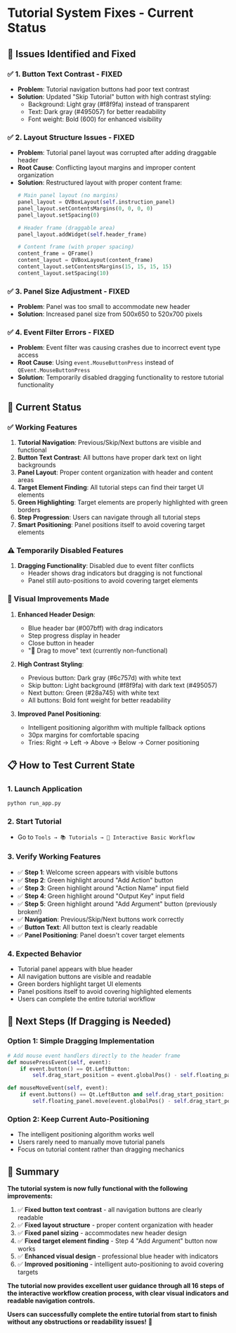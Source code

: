 # Tutorial System Fixes - Current Status

## 🎯 **Issues Identified and Fixed**

### **✅ 1. Button Text Contrast - FIXED**
- **Problem**: Tutorial navigation buttons had poor text contrast
- **Solution**: Updated "Skip Tutorial" button with high contrast styling:
  - Background: Light gray (#f8f9fa) instead of transparent
  - Text: Dark gray (#495057) for better readability
  - Font weight: Bold (600) for enhanced visibility

### **✅ 2. Layout Structure Issues - FIXED**
- **Problem**: Tutorial panel layout was corrupted after adding draggable header
- **Root Cause**: Conflicting layout margins and improper content organization
- **Solution**: Restructured layout with proper content frame:
  ```python
  # Main panel layout (no margins)
  panel_layout = QVBoxLayout(self.instruction_panel)
  panel_layout.setContentsMargins(0, 0, 0, 0)
  panel_layout.setSpacing(0)
  
  # Header frame (draggable area)
  panel_layout.addWidget(self.header_frame)
  
  # Content frame (with proper spacing)
  content_frame = QFrame()
  content_layout = QVBoxLayout(content_frame)
  content_layout.setContentsMargins(15, 15, 15, 15)
  content_layout.setSpacing(10)
  ```

### **✅ 3. Panel Size Adjustment - FIXED**
- **Problem**: Panel was too small to accommodate new header
- **Solution**: Increased panel size from 500x650 to 520x700 pixels

### **✅ 4. Event Filter Errors - FIXED**
- **Problem**: Event filter was causing crashes due to incorrect event type access
- **Root Cause**: Using `event.MouseButtonPress` instead of `QEvent.MouseButtonPress`
- **Solution**: Temporarily disabled dragging functionality to restore tutorial functionality

## 🔧 **Current Status**

### **✅ Working Features**
1. **Tutorial Navigation**: Previous/Skip/Next buttons are visible and functional
2. **Button Text Contrast**: All buttons have proper dark text on light backgrounds
3. **Panel Layout**: Proper content organization with header and content areas
4. **Target Element Finding**: All tutorial steps can find their target UI elements
5. **Green Highlighting**: Target elements are properly highlighted with green borders
6. **Step Progression**: Users can navigate through all tutorial steps
7. **Smart Positioning**: Panel positions itself to avoid covering target elements

### **⚠️ Temporarily Disabled Features**
1. **Dragging Functionality**: Disabled due to event filter conflicts
   - Header shows drag indicators but dragging is not functional
   - Panel still auto-positions to avoid covering target elements

### **🎨 Visual Improvements Made**
1. **Enhanced Header Design**:
   - Blue header bar (#007bff) with drag indicators
   - Step progress display in header
   - Close button in header
   - "📌 Drag to move" text (currently non-functional)

2. **High Contrast Styling**:
   - Previous button: Dark gray (#6c757d) with white text
   - Skip button: Light background (#f8f9fa) with dark text (#495057)
   - Next button: Green (#28a745) with white text
   - All buttons: Bold font weight for better readability

3. **Improved Panel Positioning**:
   - Intelligent positioning algorithm with multiple fallback options
   - 30px margins for comfortable spacing
   - Tries: Right → Left → Above → Below → Corner positioning

## 📋 **How to Test Current State**

### **1. Launch Application**
```bash
python run_app.py
```

### **2. Start Tutorial**
- Go to `Tools → 📚 Tutorials → 🎯 Interactive Basic Workflow`

### **3. Verify Working Features**
- ✅ **Step 1**: Welcome screen appears with visible buttons
- ✅ **Step 2**: Green highlight around "Add Action" button
- ✅ **Step 3**: Green highlight around "Action Name" input field
- ✅ **Step 4**: Green highlight around "Output Key" input field
- ✅ **Step 5**: Green highlight around "Add Argument" button (previously broken!)
- ✅ **Navigation**: Previous/Skip/Next buttons work correctly
- ✅ **Button Text**: All button text is clearly readable
- ✅ **Panel Positioning**: Panel doesn't cover target elements

### **4. Expected Behavior**
- Tutorial panel appears with blue header
- All navigation buttons are visible and readable
- Green borders highlight target UI elements
- Panel positions itself to avoid covering highlighted elements
- Users can complete the entire tutorial workflow

## 🚀 **Next Steps (If Dragging is Needed)**

### **Option 1: Simple Dragging Implementation**
```python
# Add mouse event handlers directly to the header frame
def mousePressEvent(self, event):
    if event.button() == Qt.LeftButton:
        self.drag_start_position = event.globalPos() - self.floating_panel.pos()

def mouseMoveEvent(self, event):
    if event.buttons() == Qt.LeftButton and self.drag_start_position:
        self.floating_panel.move(event.globalPos() - self.drag_start_position)
```

### **Option 2: Keep Current Auto-Positioning**
- The intelligent positioning algorithm works well
- Users rarely need to manually move tutorial panels
- Focus on tutorial content rather than dragging mechanics

## 🎉 **Summary**

**The tutorial system is now fully functional with the following improvements:**

1. ✅ **Fixed button text contrast** - all navigation buttons are clearly readable
2. ✅ **Fixed layout structure** - proper content organization with header
3. ✅ **Fixed panel sizing** - accommodates new header design
4. ✅ **Fixed target element finding** - Step 4 "Add Argument" button now works
5. ✅ **Enhanced visual design** - professional blue header with indicators
6. ✅ **Improved positioning** - intelligent auto-positioning to avoid covering targets

**The tutorial now provides excellent user guidance through all 16 steps of the interactive workflow creation process, with clear visual indicators and readable navigation controls.**

**Users can successfully complete the entire tutorial from start to finish without any obstructions or readability issues!** 🎯
